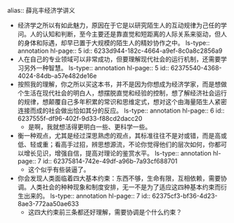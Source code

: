 alias:: 薛兆丰经济学讲义

- 经济学之所以有如此魅力，原因在于它是以研究陌生人的互动规律为己任的学问。人的认知和判断，至今主要还是靠直觉和短距离的人际关系来驱动，但人的身体和际遇，却早已置于大规模的陌生人的精妙协作之中。
  ls-type:: annotation
  hl-page:: 5
  id:: 6233d944-182c-4664-a9ef-8c0a8c2856a9
- 人在自己的专业领域可以非常成功，但要理解现代社会的运行机制，还需要学习另外一种智慧。
  ls-type:: annotation
  hl-page:: 5
  id:: 62375540-4368-4024-84db-a57e482de16e
- 按照我的理解，你之所以买这本书，并不是因为你想成为经济学家，而是想做个生活在现代社会的明白人，想摆脱直觉和经验的控制，想了解经济社会运行的规律，想颠覆自己多年积累的常识和思维定式，想对这个由海量陌生人紧密连接而成的社会做出恰如其分的反应。
  ls-type:: annotation
  hl-page:: 6
  id:: 6237555f-df96-402f-9d33-f88cd2dacc20
	- 是啊，我就想活得更明白一些、更科学一些。
- 衡一种观点，尤其是经过深思熟虑的观点，其标准往往不是对或错，而是高或低、轻或重；看高手过招，辨思想源流，不论你觉得他们的层次如何，你都可以增长见识，增强自信，提高对理论的鉴赏水平。
  ls-type:: annotation
  hl-page:: 7
  id:: 62375814-742e-49df-a96b-7a93cf688701
	- 这个似乎有些装逼了。
- 你会发现人类面临着四大基本约束：东西不够，生命有限，互相依赖，需要协调。人类社会的种种现象和制度安排，无一不是为了适应这四种基本约束而衍生出来的。
  ls-type:: annotation
  hl-page:: 7
  id:: 62375cf3-bf36-4d23-8ae3-772aa50ae633
	- 这四大约束前三条都还好理解，需要协调是个什么约束？
